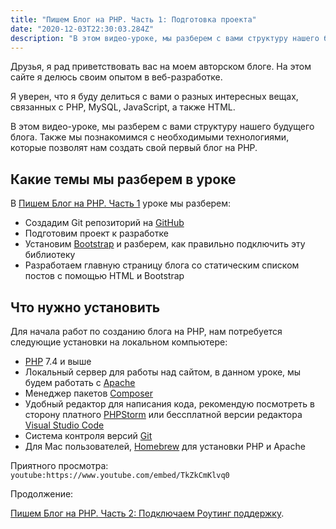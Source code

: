 ```yaml
---
title: "Пишем Блог на PHP. Часть 1: Подготовка проекта"
date: "2020-12-03T22:30:03.284Z"
description: "В этом видео-уроке, мы разберем с вами структуру нашего будущего блога. Также мы познакомимся с необходимыми технологиями, которые позволят нам создать свой первый блог на PHP."
---
```


Друзья, я рад приветствовать вас на моем авторском блоге. 
На этом сайте я делюсь своим опытом в веб-разработке.

Я уверен, что я буду делиться с вами о разных интересных вещах, связанных с PHP, MySQL, JavaScript, а также HTML.

В этом видео-уроке, мы разберем с вами структуру нашего будущего блога. Также мы познакомимся с необходимыми технологиями, которые позволят нам создать свой первый блог на PHP.

## Какие темы мы разберем в уроке
В [Пишем Блог на PHP. Часть 1](https://www.youtube.com/watch?v=TkZkCmKlvq0) уроке мы разберем:
* Создадим Git репозиторий на [GitHub](https://github.com/)
* Подготовим проект к разработке
* Установим [Bootstrap](https://getbootstrap.com/) и разберем, как правильно подключить эту библиотеку
* Разработаем главную страницу блога со статическим списком постов с помощью HTML и Bootstrap

## Что нужно установить
Для начала работ по созданию блога на PHP, нам потребуется следующие установки на локальном компьютере:
* [PHP](https://www.php.net/downloads.php) 7.4 и выше
* Локальный сервер для работы над сайтом, в данном уроке, мы будем работать с [Apache](https://httpd.apache.org/)
* Менеджер пакетов [Composer](https://getcomposer.org/download/)
* Удобный редактор для написания кода, рекомендую посмотреть в сторону платного [PHPStorm](https://www.jetbrains.com/phpstorm/) или бессплатной версии редактора [Visual Studio Code](https://code.visualstudio.com/download)
* Система контроля версий [Git](https://git-scm.com/)
* Для Mac пользователей, [Homebrew](https://brew.sh/) для установки PHP и Apache

Приятного просмотра:
`youtube:https://www.youtube.com/embed/TkZkCmKlvq0`

Продолжение:

[Пишем Блог на PHP. Часть 2: Подключаем Роутинг поддержку](/blog-using-php-part-2).
